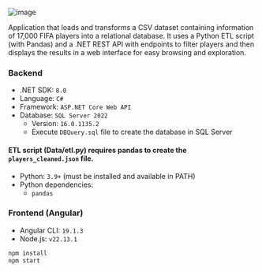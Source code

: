 ![image](https://github.com/user-attachments/assets/8200ac2c-4184-4b57-8167-e26c89ffc561)

Application that loads and transforms a CSV dataset containing information of 17,000 FIFA players into a relational database. It uses a Python ETL script (with Pandas) and a .NET REST API with endpoints to filter players and then displays the results in a web interface for easy browsing and exploration.

### Backend
- .NET SDK: `8.0`
- Language: `C#`
- Framework: `ASP.NET Core Web API`
- Database: `SQL Server 2022`
  - Version: `16.0.1135.2`
  - Execute `DBQuery.sql` file to create the database in SQL Server

#### ETL script (Data/etl.py) requires pandas to create the `players_cleaned.json` file.
- Python: `3.9+` (must be installed and available in PATH)
- Python dependencies:
  - `pandas`

### Frontend (Angular)
- Angular CLI: `19.1.3`
- Node.js: `v22.13.1`
```bash
npm install
npm start
